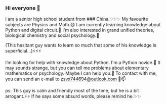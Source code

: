 ### Hi everyone 👋
I am a senior high school student from ### China.✨✨✨
My favourite subjects are Physics and Math.😄
I am currently learning knowledge about Python and digital circuit.🔭
I'm also interested in grand unified theories, biological chemistry and social psychology.🌱

(This hesitant guy wants to learn so much that some of his knowledge is superficial...)⚡⚡⚡

I’m looking for help with knowledge about Python. I'm a Python novice.🤔
It may sounds strange, but you can tell me problems about elementary mathematics or psychology. Maybe I can help you.👯
To contact with me, you can send an e-mail to  zsvx744694@outlook.com  💬📫

ps: This guy is calm and friendly most of the time, but he is a bit arrogant.⚡⚡
    If he says some absurd words, please remind he.✨✨
